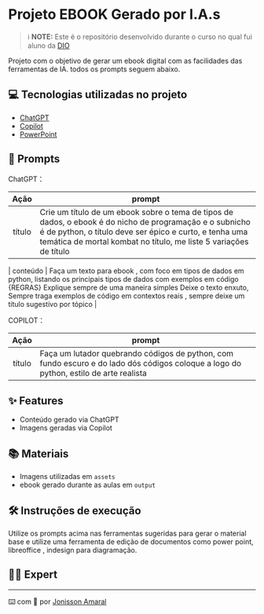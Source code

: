 

# Projeto EBOOK Gerado por I.A.s



 > ℹ️ **NOTE:** Este é o repositório desenvolvido durante o curso no qual fui aluno da [DIO](https://dio.me)

Projeto com o objetivo de gerar um ebook digital com as facilidades das ferramentas de IA. todos os prompts
seguem abaixo.


## 💻 Tecnologias utilizadas no projeto

- [ChatGPT](https://chat.openai.com/) 
- [Copilot](copilot.microsoft.com)
- [PowerPoint](https://www.microsoft.com/en/microsoft-365/powerpoint)

## 🧠 Prompts


ChatGPT：

|   Ação   | prompt                                                                                                                                                                                                                                                                         |
| :------: | ------------------------------------------------------------------------------------------------------------------------------------------------------------------------------------------------------------------------------------------------------------------------------ |
|  título  | Crie um título de um ebook sobre o tema de tipos de dados, o ebook é do nicho de programação e o subnicho é de python, o título deve ser épico e curto, e tenha uma temática de mortal kombat no título, me liste 5 variações de título |

| conteúdo | Faça um texto para ebook , com foco em tipos de dados em python, listando os principais tipos de dados com exemplos em código {REGRAS} Explique sempre de uma maneira simples Deixe o texto enxuto, Sempre traga exemplos de código em contextos reais , sempre deixe um título sugestivo por tópico |


COPILOT：

|  Ação  | prompt                                                                                 |
| :----: | -------------------------------------------------------------------------------------- |
| título | Faça um lutador quebrando códigos de python, com fundo escuro e do lado dós códigos coloque a logo do python, estilo de arte realista|
## ✨ Features

- Conteúdo gerado via ChatGPT
- Imagens geradas via Copilot

## 📚 Materiais

- Imagens utilizadas em `assets`
- ebook gerado durante as aulas em `output`

## 🛠️ Instruções de execução

Utilize os prompts acima nas ferramentas sugeridas para gerar o material base e utilize uma ferramenta de edição de documentos como power point, libreoffice , indesign para diagramação.

## 👨‍💻 Expert

<p>
   
---

⌨️ com 💜 por [Jonisson Amaral](https://github.com/jonissonA)
